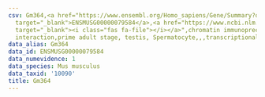 ```yaml
---
csv: Gm364,<a href="https://www.ensembl.org/Homo_sapiens/Gene/Summary?db=core;g=ENSMUSG00000079584"
  target="_blank">ENSMUSG00000079584</a>,<a href="https://www.ncbi.nlm.nih.gov/pubmed/25450459"
  target="_blank"><i class="fas fa-file"></i></a>",chromatin immunoprecipitation assay,direct
  interaction,prime adult stage, testis, Spermatocyte,,,transcriptional regulation,
data_alias: Gm364
data_id: ENSMUSG00000079584
data_numevidence: 1
data_species: Mus musculus
data_taxid: '10090'
title: Gm364
---
```

